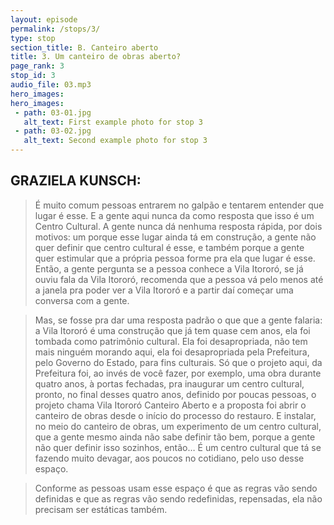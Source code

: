 ```yaml
---
layout: episode
permalink: /stops/3/
type: stop
section_title: B. Canteiro aberto
title: 3. Um canteiro de obras aberto?
page_rank: 3
stop_id: 3
audio_file: 03.mp3
hero_images:
hero_images:
 - path: 03-01.jpg
   alt_text: First example photo for stop 3
 - path: 03-02.jpg
   alt_text: Second example photo for stop 3
---
```


## GRAZIELA KUNSCH:
>É muito comum pessoas entrarem no galpão e tentarem entender que lugar é esse. 
E a gente  aqui nunca da como resposta que isso é um Centro Cultural. A gente nunca dá nenhuma resposta rápida, por dois motivos: um porque esse lugar ainda tá em construção, a gente não quer definir que centro cultural é esse, e também porque a gente quer estimular que a própria pessoa forme pra ela que lugar é esse. 
Então, a gente pergunta se a pessoa conhece a Vila Itororó, se já ouviu fala da Vila Itororó, recomenda que a pessoa vá pelo menos até a janela pra poder ver a Vila Itororó e a partir daí começar uma conversa com a gente.

>Mas, se fosse pra dar uma resposta padrão o que que a gente falaria: a Vila Itororó é uma construção que já tem quase cem anos, ela foi tombada como patrimônio cultural. Ela foi desapropriada, não tem mais ninguém morando aqui, ela foi desapropriada pela Prefeitura, pelo Governo do Estado, para fins culturais. 
Só que o projeto aqui, da Prefeitura foi, ao invés de você fazer, por exemplo, uma obra durante quatro anos, à portas fechadas, pra inaugurar um centro cultural, pronto, no final desses quatro anos, definido por poucas pessoas, o  projeto chama Vila Itororó Canteiro Aberto e a proposta foi abrir o canteiro de obras desde o início do processo do restauro. E instalar, no meio do canteiro de obras, um experimento de um centro cultural, que a gente mesmo ainda não sabe definir tão bem, porque a gente não quer definir isso sozinhos, então… É um centro cultural que tá se fazendo muito devagar, aos poucos no cotidiano, pelo uso desse espaço.

>Conforme as pessoas usam esse espaço é que as regras vão sendo definidas e que as regras vão sendo redefinidas, repensadas, ela não precisam ser estáticas também. 
